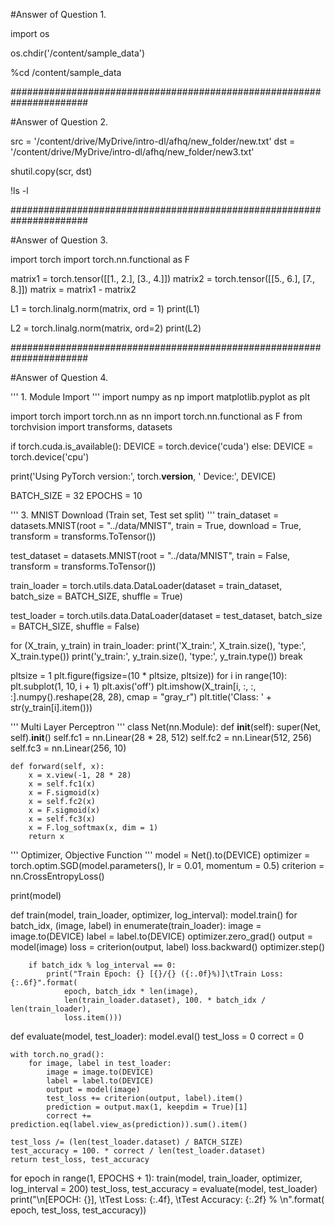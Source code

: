 #Answer of Question 1.

import os

os.chdir('/content/sample_data')

%cd /content/sample_data

######################################################################

#Answer of Question 2.

src = '/content/drive/MyDrive/intro-dl/afhq/new_folder/new.txt'
dst = '/content/drive/MyDrive/intro-dl/afhq/new_folder/new3.txt'

shutil.copy(scr, dst)

!ls -l

######################################################################

#Answer of Question 3.

import torch
import torch.nn.functional as F

matrix1 = torch.tensor([[1., 2.], [3., 4.]])
matrix2 = torch.tensor([[5., 6.], [7., 8.]])
matrix = matrix1 - matrix2

L1 = torch.linalg.norm(matrix, ord = 1)
print(L1)

L2 = torch.linalg.norm(matrix, ord=2)
print(L2)

######################################################################

#Answer of Question 4.

''' 1. Module Import '''
import numpy as np
import matplotlib.pyplot as plt

import torch
import torch.nn as nn
import torch.nn.functional as F
from torchvision import transforms, datasets

if torch.cuda.is_available():
    DEVICE = torch.device('cuda')
else:
    DEVICE = torch.device('cpu')

print('Using PyTorch version:', torch.__version__, ' Device:', DEVICE)

BATCH_SIZE = 32
EPOCHS = 10

''' 3. MNIST Download (Train set, Test set split) '''
train_dataset = datasets.MNIST(root = "../data/MNIST",
                               train = True,
                               download = True,
                               transform = transforms.ToTensor())

test_dataset = datasets.MNIST(root = "../data/MNIST",
                              train = False,
                              transform = transforms.ToTensor())

train_loader = torch.utils.data.DataLoader(dataset = train_dataset,
                                           batch_size = BATCH_SIZE,
                                           shuffle = True)

test_loader = torch.utils.data.DataLoader(dataset = test_dataset,
                                          batch_size = BATCH_SIZE,
                                          shuffle = False)

for (X_train, y_train) in train_loader:
    print('X_train:', X_train.size(), 'type:', X_train.type())
    print('y_train:', y_train.size(), 'type:', y_train.type())
    break

pltsize = 1
plt.figure(figsize=(10 * pltsize, pltsize))
for i in range(10):
    plt.subplot(1, 10, i + 1)
    plt.axis('off')
    plt.imshow(X_train[i, :, :, :].numpy().reshape(28, 28), cmap = "gray_r")
    plt.title('Class: ' + str(y_train[i].item()))

''' Multi Layer Perceptron '''
class Net(nn.Module):
    def __init__(self):
        super(Net, self).__init__()
        self.fc1 = nn.Linear(28 * 28, 512)
        self.fc2 = nn.Linear(512, 256)
        self.fc3 = nn.Linear(256, 10)

    def forward(self, x):
        x = x.view(-1, 28 * 28)
        x = self.fc1(x)
        x = F.sigmoid(x)
        x = self.fc2(x)
        x = F.sigmoid(x)
        x = self.fc3(x)
        x = F.log_softmax(x, dim = 1)
        return x

''' Optimizer, Objective Function '''
model = Net().to(DEVICE)
optimizer = torch.optim.SGD(model.parameters(), lr = 0.01, momentum = 0.5)
criterion = nn.CrossEntropyLoss()

print(model)

def train(model, train_loader, optimizer, log_interval):
    model.train()
    for batch_idx, (image, label) in enumerate(train_loader):
        image = image.to(DEVICE)
        label = label.to(DEVICE)
        optimizer.zero_grad()
        output = model(image)
        loss = criterion(output, label)
        loss.backward()
        optimizer.step()

        if batch_idx % log_interval == 0:
            print("Train Epoch: {} [{}/{} ({:.0f}%)]\tTrain Loss: {:.6f}".format(
                epoch, batch_idx * len(image),
                len(train_loader.dataset), 100. * batch_idx / len(train_loader),
                loss.item()))

def evaluate(model, test_loader):
    model.eval()
    test_loss = 0
    correct = 0

    with torch.no_grad():
        for image, label in test_loader:
            image = image.to(DEVICE)
            label = label.to(DEVICE)
            output = model(image)
            test_loss += criterion(output, label).item()
            prediction = output.max(1, keepdim = True)[1]
            correct += prediction.eq(label.view_as(prediction)).sum().item()

    test_loss /= (len(test_loader.dataset) / BATCH_SIZE)
    test_accuracy = 100. * correct / len(test_loader.dataset)
    return test_loss, test_accuracy

for epoch in range(1, EPOCHS + 1):
    train(model, train_loader, optimizer, log_interval = 200)
    test_loss, test_accuracy = evaluate(model, test_loader)
    print("\n[EPOCH: {}], \tTest Loss: {:.4f}, \tTest Accuracy: {:.2f} % \n".format(
        epoch, test_loss, test_accuracy))
